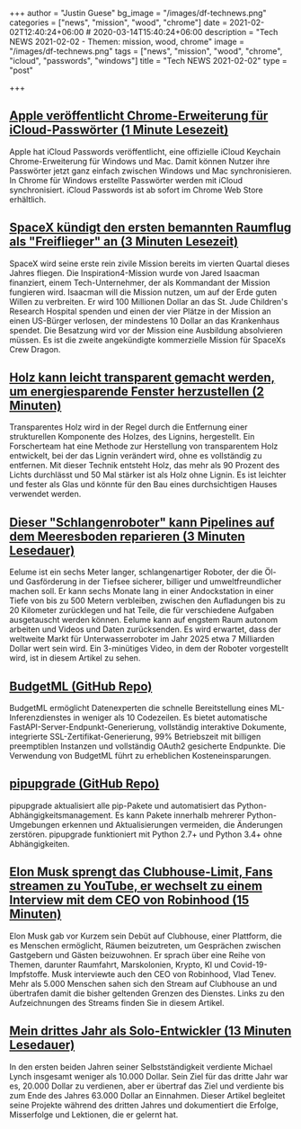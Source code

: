 +++
author = "Justin Guese"
bg_image = "/images/df-technews.png"
categories = ["news", "mission", "wood", "chrome"]
date = 2021-02-02T12:40:24+06:00 # 2020-03-14T15:40:24+06:00
description = "Tech NEWS 2021-02-02 - Themen: mission, wood, chrome"
image = "/images/df-technews.png"
tags = ["news", "mission", "wood", "chrome", "icloud", "passwords", "windows"]
title = "Tech NEWS 2021-02-02"
type = "post"

+++

## [Apple veröffentlicht Chrome-Erweiterung für iCloud-Passwörter (1 Minute Lesezeit)](https://www.theverge.com/2021/1/31/22259720/apple-icloud-passwords-chrome-browser-extension-released/1/01000177626def15-3a218fa8-0e05-43db-97a9-1d0f90b0d64e-000000/bnsmgXSctm_SDJOij1KOe7m36sSannHKKda1vyYXBiw=178)

 Apple hat iCloud Passwords veröffentlicht, eine offizielle iCloud Keychain Chrome-Erweiterung für Windows und Mac. Damit können Nutzer ihre Passwörter jetzt ganz einfach zwischen Windows und Mac synchronisieren. In Chrome für Windows erstellte Passwörter werden mit iCloud synchronisiert. iCloud Passwords ist ab sofort im Chrome Web Store erhältlich.

## [SpaceX kündigt den ersten bemannten Raumflug als "Freiflieger" an (3 Minuten Lesezeit)](https://arstechnica.com/science/2021/02/spacex-announces-first-free-flyer-human-spaceflight//1/01000177626def15-3a218fa8-0e05-43db-97a9-1d0f90b0d64e-000000/9cMh0Mdg3bHFh-aOhA2XMkGJzCjvoU3g_1h5Pli0_zo=178)

 SpaceX wird seine erste rein zivile Mission bereits im vierten Quartal dieses Jahres fliegen. Die Inspiration4-Mission wurde von Jared Isaacman finanziert, einem Tech-Unternehmer, der als Kommandant der Mission fungieren wird. Isaacman will die Mission nutzen, um auf der Erde guten Willen zu verbreiten. Er wird 100 Millionen Dollar an das St. Jude Children's Research Hospital spenden und einen der vier Plätze in der Mission an einen US-Bürger verlosen, der mindestens 10 Dollar an das Krankenhaus spendet. Die Besatzung wird vor der Mission eine Ausbildung absolvieren müssen. Es ist die zweite angekündigte kommerzielle Mission für SpaceXs Crew Dragon.

## [Holz kann leicht transparent gemacht werden, um energiesparende Fenster herzustellen (2 Minuten)](https://www.newscientist.com/article/2265874-wood-can-easily-be-turned-transparent-to-make-energy-saving-windows//1/01000177626def15-3a218fa8-0e05-43db-97a9-1d0f90b0d64e-000000/YAgdaNv7haFo-RIA8L0XDCM14USzM-qAqe-8ctCz93A=178)

 Transparentes Holz wird in der Regel durch die Entfernung einer strukturellen Komponente des Holzes, des Lignins, hergestellt. Ein Forscherteam hat eine Methode zur Herstellung von transparentem Holz entwickelt, bei der das Lignin verändert wird, ohne es vollständig zu entfernen. Mit dieser Technik entsteht Holz, das mehr als 90 Prozent des Lichts durchlässt und 50 Mal stärker ist als Holz ohne Lignin. Es ist leichter und fester als Glas und könnte für den Bau eines durchsichtigen Hauses verwendet werden.

## [Dieser "Schlangenroboter" kann Pipelines auf dem Meeresboden reparieren (3 Minuten Lesedauer)](https://www.cnn.com/2021/01/20/tech/eelume-undersea-snake-robot-spc-intl/index.html/1/01000177626def15-3a218fa8-0e05-43db-97a9-1d0f90b0d64e-000000/MGBp0my2MbGNRzmnQMZ0iDFdrwvqCJYXOhh2D1UHJNY=178)

 Eelume ist ein sechs Meter langer, schlangenartiger Roboter, der die Öl- und Gasförderung in der Tiefsee sicherer, billiger und umweltfreundlicher machen soll. Er kann sechs Monate lang in einer Andockstation in einer Tiefe von bis zu 500 Metern verbleiben, zwischen den Aufladungen bis zu 20 Kilometer zurücklegen und hat Teile, die für verschiedene Aufgaben ausgetauscht werden können. Eelume kann auf engstem Raum autonom arbeiten und Videos und Daten zurücksenden. Es wird erwartet, dass der weltweite Markt für Unterwasserroboter im Jahr 2025 etwa 7 Milliarden Dollar wert sein wird. Ein 3-minütiges Video, in dem der Roboter vorgestellt wird, ist in diesem Artikel zu sehen.

## [BudgetML (GitHub Repo)](https://github.com/ebhy/budgetml/1/01000177626def15-3a218fa8-0e05-43db-97a9-1d0f90b0d64e-000000/H46CdtSePaqEG_o3b2KQwSwxcdJR9pAx-DOmWWMcP5Q=178)

 BudgetML ermöglicht Datenexperten die schnelle Bereitstellung eines ML-Inferenzdienstes in weniger als 10 Codezeilen. Es bietet automatische FastAPI-Server-Endpunkt-Generierung, vollständig interaktive Dokumente, integrierte SSL-Zertifikat-Generierung, 99% Betriebszeit mit billigen preemptiblen Instanzen und vollständig OAuth2 gesicherte Endpunkte. Die Verwendung von BudgetML führt zu erheblichen Kosteneinsparungen.

## [pipupgrade (GitHub Repo)](https://github.com/achillesrasquinha/pipupgrade/1/01000177626def15-3a218fa8-0e05-43db-97a9-1d0f90b0d64e-000000/Ur0VK-MrBLg7JcFbRJvQ1Z1Dqyq-cEjIRL0PAqI2Za4=178)

 pipupgrade aktualisiert alle pip-Pakete und automatisiert das Python-Abhängigkeitsmanagement. Es kann Pakete innerhalb mehrerer Python-Umgebungen erkennen und Aktualisierungen vermeiden, die Änderungen zerstören. pipupgrade funktioniert mit Python 2.7+ und Python 3.4+ ohne Abhängigkeiten.

## [Elon Musk sprengt das Clubhouse-Limit, Fans streamen zu YouTube, er wechselt zu einem Interview mit dem CEO von Robinhood (15 Minuten)](https://techcrunch.com/2021/01/31/elon-musk-goes-live-on-clubhouse-but-with-the-room-full-fans-stream-audio-on-youtube//1/01000177626def15-3a218fa8-0e05-43db-97a9-1d0f90b0d64e-000000/G3ZOtfLHIXwXZWOoJtnOTYxza9Q6tVmtXljuYh30oBY=178)

 Elon Musk gab vor Kurzem sein Debüt auf Clubhouse, einer Plattform, die es Menschen ermöglicht, Räumen beizutreten, um Gesprächen zwischen Gastgebern und Gästen beizuwohnen. Er sprach über eine Reihe von Themen, darunter Raumfahrt, Marskolonien, Krypto, KI und Covid-19-Impfstoffe. Musk interviewte auch den CEO von Robinhood, Vlad Tenev. Mehr als 5.000 Menschen sahen sich den Stream auf Clubhouse an und übertrafen damit die bisher geltenden Grenzen des Dienstes. Links zu den Aufzeichnungen des Streams finden Sie in diesem Artikel.

## [Mein drittes Jahr als Solo-Entwickler (13 Minuten Lesedauer)](https://mtlynch.io/solo-developer-year-3//1/01000177626def15-3a218fa8-0e05-43db-97a9-1d0f90b0d64e-000000/HlPsIOxdDeunC-RzbZChvL2UGB2qEqQoaJOpH7AoNDY=178)

 In den ersten beiden Jahren seiner Selbstständigkeit verdiente Michael Lynch insgesamt weniger als 10.000 Dollar. Sein Ziel für das dritte Jahr war es, 20.000 Dollar zu verdienen, aber er übertraf das Ziel und verdiente bis zum Ende des Jahres 63.000 Dollar an Einnahmen. Dieser Artikel begleitet seine Projekte während des dritten Jahres und dokumentiert die Erfolge, Misserfolge und Lektionen, die er gelernt hat.

